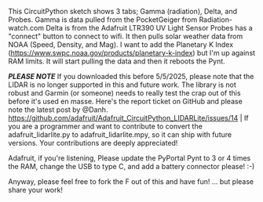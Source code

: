 This CircuitPython sketch shows 3 tabs; Gamma (radiation), Delta, and Probes.
Gamma is data pulled from the PocketGeiger from Radiation-watch.com
Delta is from the Adafruit LTR390 UV Light Sensor
Probes has a "connect" button to connect to wifi. It then pulls solar weather data from NOAA (Speed, Density, and Mag). I want to add the Planetary K Index (https://www.swpc.noaa.gov/products/planetary-k-index) but I'm up against RAM limits. It will start pulling the data and then it reboots the Pynt. 

***PLEASE NOTE***
If you downloaded this before 5/5/2025, please note that the LIDAR is no longer supported in this and future work. The library is not robust and Garmin (or someone) needs to really test the crap out of this before it's used en masse. Here's the report ticket on GitHub and please note the latest post by @Danh. https://github.com/adafruit/Adafruit_CircuitPython_LIDARLite/issues/14 | If you are a programmer and want to contribute to convert the adafruit_lidarlite.py to adafruit_lidarlite.mpy, so it can ship with future versions. Your contributions are deeply appreciated!

Adafruit, if you're listening, Please update the PyPortal Pynt to 3 or 4 times the RAM, change the USB to type C, and add a battery connector please! :-)

Anyway, please feel free to fork the F out of this and have fun! ... but please share your work!
